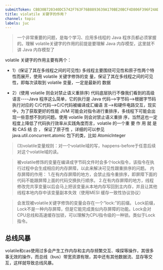```yaml
---
submitToken: CBB30B720340DC5742F763F76B8893639A170BE20BCF4D806F396F24ADB439DC
title: violatile 关键字的作用？
channel: topic
labels: juc
---
```


> 一个非常重要的问题，是每个学习、应用多线程的 Java 程序员都必须掌握的。理解 volatile关键字的作用的前提是要理解 Java 内存模型，这里就不讲 Java 内存模型了



volatile 关键字的作用主要有两个：

- 1）(保证了其在多线程之间的可见性) 多线程主要围绕可见性和原子性两个特性而展开，使用 volatile 关键字修饰的变 量，保证了其在多线程之间的可见性，即每次读取到 volatile 变量，一定是最新的 数据

- 2）(使用 volatile 则会对禁止语义重排序) 代码底层执行不像我们看到的高级语言----Java 程序这么简单，它的执行是 Java 代码–>字节码–>根据字节码执行对应的 C/C代码–>C/C代码被编译成汇编语 言–>和硬件电路交互，现实中，为了获取更好的性能 JVM 可能会对指令进行重排序，多线程下可能会出现一些意想不到的问题。使用 volatile 则会对禁止语义重排 序，当然这也一定程度上降低了代码执行效率从实践角度而言，volatile 的一个重 要 作 用 就 是 和 CAS 结 合 ， 保证了原子性 ，详细的可以参见 java.util.concurrent.atomic 包下的类，比如 AtomicInteger



> (3)volatile变量规则：对一个volatile域的写，happens-before于任意后续对这个volatile域的读。


> 被volatile修饰的变量在编译成字节码文件时会多个lock指令，该指令在执行过程中会生成相应的内存屏障，以此来解决可见性跟重排序的问题。
内存屏障的作用：
1.在有内存屏障的地方，会禁止指令重排序，即屏障下面的代码不能跟屏障上面的代码交换执行顺序。
2.在有内存屏障的地方，线程修改完共享变量以后会马上把该变量从本地内存写回到主内存，并且让其他线程本地内存中该变量副本失效（使用MESI 缓存一致性协议协议）


> 会发现被volatile关键字修饰的变量会存在一个“lock:”的前缀。 Lock前缀，Lock不是一种内存屏障，但是它能完成类似内存屏障的功能。Lock会对CPU总线和高速缓存加锁，可以理解为CPU指令级的一种锁。类似于Lock指令。

## 总线风暴
volatile和cas使用过多会产生工作内存和主内存频繁交互、嗅探等操作，其很多事无效的操作，而总线（bus）带宽资源有限，其中还有其他数据流、显存等交互，这样就导致总线风暴。


